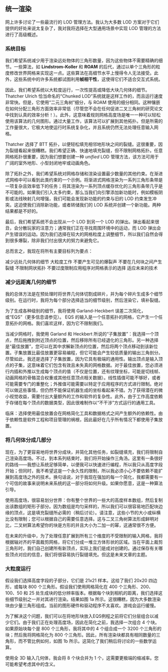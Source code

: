 ## 统一渲染
网上许多讨论了一些最流行的 LOD 管理方法。我认为大多数 LOD 方案对于它们提供的好处来说太复杂了，我对我将选择在大型通用场景中实现 LOD 管理的方法进行了高级概述。

### 系统目标
我们希望系统减少用于渲染远处物体的三角形数量，因为这些物体不需要精确的细节。一些算法，如 **Lindstrom-Koller** 和 **ROAM** 的后代，通过以单个三角形的粒度修改世界网格来实现这一点。这些算法在高细节水平上慢得令人无法接受。此外，这些系统中的许多系统都试图利用**帧相干性**，这使得它们不适合交互式系统。 

因此，我们希望系统以大粒度运行，一次性提高或降低大块几何体的细节。 Thatcher Ulrich 恰当命名的“Chunked LOD”系统就是这样工作的，而且运行速度非常快。但是，它使用“二元三角树”细分，与 ROAM 使用的细分相同。这种镶嵌在如何分配三角形方面效率非常低（尽管您不会在任何促进二叉三角树的研究论文中找到认真的效率分析！）。此外，这意味着规则网格高度场是唯一一种可以轻松使用该算法的几何图形。通过大量工作，该算法可以扩展到其他拓扑。但是所需的工作量很大，它极大地使运行时系统复杂化，并且系统仍然无法处理任意输入网格。

Thatcher 选择了 BTT 拓扑，以便轻松填充相邻地形块之间的裂缝。这很重要，因为裂缝看起来很糟糕。我们希望正确、快速地填充裂缝，但不限制网格拓扑。任意网格拓扑很重要，因为我们想要创建一种 _unified_ LOD 管理方法，该方法可用于广阔的室外地形、小型封闭地牢或动画角色。

除了拓扑之外，我们希望系统对网格存储和渲染设置最少数量的其他约束。在渐进式网格中可以看到此类约束的一个示例。将渐进式网格渲染为一系列三角形条带是一项复杂且效率低下的任务；将其渲染为一系列顶点缓存优化的三角形条带几乎是不可能的。如果我们引入太多约束，那么当我们向引擎添加新功能时，例如模板阴影或法线映射几何增强，我们可能会发现新功能的约束与旧的 LOD 约束发生冲突。这迫使我们消除新功能，或者转储我们的 LOD 系统并创建一个新功能。两种结果都是不好的。

最后，我们希望系统不会出现从一个 LOD 到另一个 LOD 的弹出。弹出看起来很丑，会分散玩家的注意力；通常我们正在寻找周围环境中的运动，而 LOD 弹出会产生错误的运动。因为我们选择在较大的网格粒度上调整细节，所以我们自然会得到很多爆裂，除非我们付出很大的努力来避免它。

总而言之，我现在将所有主要目标列为要点：

减少远处几何体的细节
大粒度工作
不要产生可见的爆裂声
不要在几何块之间产生裂缝
不限制网状拓扑
不要过度限制应用程序对网格表示的选择
适应未来的技术


### 减少远距离几何的细节

我的总体方法是在预处理时将世界几何体切割成碎片，并为每个碎片生成多个细节级别。在运行时，我将为每个部分选择适当的细节级别，然后渲染它，填补裂缝。

为了生成各种级别的细节，我将使用 Garland-Heckbert 误差二次简化，或“EQS”（更多信息请参见）。 EQS 的输入是一个任意拓扑的网格，它产生一个任意拓扑的网格。我们喜欢这样，因为它不限制我们。

当减少网格时，我使用 Garland 和 Heckbert 所说的“子集放置”：我选择一个顶点，然后拖拽到附近顶点的位置，然后移除所有已经退化的三角形。另一种选择是“最佳放置”，您可以在其中求解新顶点的位置，然后将两个顶点移动到该新位置。子集放置比最佳放置更容易编程，但它可能会产生较低质量的输出三角剖分。尽管如此，我还是选择了子集放置，因为它具有极端的通用性。输出顶点是输入顶点的子集，这意味着它们包含有效且未失真的网格数据。对于最佳放置，您必须进行内插和外推以生成每个顶点的值（不仅是位置，还有纹理坐标，可能是切线帧、动画网格的骨骼混合权重或其他任意顶点相关数据）。线性插值可能不够好，或者可能需要专门的重整化；外推值可能需要以特定于应用程序的方式进行限制。绝对可以做这些事情，但仍然不能保证机器生成的坐标看起来不错。为了获得潜在的微小视觉收益，需要付出大量额外的工作和软件的复杂性。此外，由于工作高度依赖于存储在每个顶点的数据类型，因此很难制作以“不干涉”方式运行的通用工具。

临床：选择使用最佳放置会在网格简化工具和数据格式之间产生额外的依赖性。由于依赖性是软件工程和项目管理的祸根，因此最好在几乎所有情况下都使用子集放置。


### 将几何体分成几部分

现在，为了更容易地将世界分成块，并简化其他任务，如裂缝填充，我们将限制自己渲染高度场。不过，到本系列结束时，我们将开始操作三角汤。这里有一条很好的路线——我想让系统足够简单，以便我可以快速进行编程，所以我只从高度字段开始；但同时，我不希望这是一个永久性的限制，所以我必须小心不要依赖不能扩展到高度场之外的技术。换句话说，对于我现在强加的每一个简化，我都需要有一个可信的故事来说明未来系统的这一部分将如何升级。如果你愿意，这是一种算法引导。

使用高度场，很容易划分世界：你有整个世界的一些大的高度样本数组，然后复制出该数组的矩形子部分。因为数组是均匀采样的，所以我们可以很容易地匹配块边缘的顶点，这是填充裂缝所必需的（稍后讨论）。请注意，这些小节的大小或纵横比没有限制；您可以根据自己的需要任意选择。这与二叉三角树算法形成鲜明对比，二叉树算法希望你的块是方形的并且大小为二加一的幂，这通常很不方便。

在未来的升级中，为了处理任意扩展到所有三个维度的不受限制的输入网格，我将根据轴对齐的平面裁剪网格，将它们分成一堆立方体形状的区域。当在平面上裁剪三角形时，我们自己创建所有新顶点，实际上我们是成对创建的。通过保存有关哪些顶点对应的信息，我们将很容易执行裂缝填充。但这是未来文章的主题。


### 大粒度运行

假设我们选择高度字段的子部分，它们是 21x21 样本。这给了我们 20x20 四边形，或每块 800 个三角形。假设我们使用网格简化在 400 个三角形、200、100、50 和 25 处生成块的低分辨率版本。根据每个块到相机的距离，我们选择这些细节级别之一并对其进行渲染。结果如图 1a 所示。这很糟糕，因为大多数渲染块由少量三角形组成。当前的图形硬件和驱动程序不太喜欢。游戏会运行缓慢。

为了解决这个问题，我们可以在将地形块放入EQS例程之前将它们分层组合以减少它们。由于我们正在处理高度场，因此在简化之前，我选择一次组合 4 个块。如果原始块每个是 800 个三角形，我将其中的 4 个组合成一个 3200 个三角形的块；然后我将网格简化为 800 个三角形。因此，所有渲染块都具有相同数量的三角形，而不管比例如何，如图 1b 所示。这简化了我们稍后将讨论的一些数学运算。

使用全 3D 输入几何体，我会将 8 个块合并为 1 个，这需要更极端的缩减率。您可能希望考虑其中的含义。